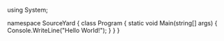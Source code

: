 ﻿using System;

namespace SourceYard
{
    class Program
    {
        static void Main(string[] args)
        {
            Console.WriteLine("Hello World!");
        }
    }
}
